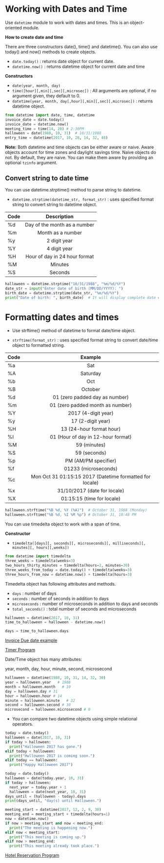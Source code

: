 # Working with Dates and Time

Use `datetime` module to work with dates and times. This is an object-oriented module.

**How to create date and time**

There are three constructors date(), time() and datetime().
You can also use today() and now() methods to create objects.

- `date.today()` : returns date object for current date.
- `datetime.now()` : returns datetime object for current date and time

**Constructors**

- `date(year, month, day)`
- `time([hour][,min][,sec][,microsec])` : All arguments are optional, if no argument given, they default to 0.
- `datetime(year, month, day[,hour][,min][,sec][,microsec])` : returns datetime object.

```python
from datetime import date, time, datetime
invoice_date = date.today()
invoice_date = datetime.now()
meeting_time = time(14, 20) # 2:30PM
halloween = date(1988, 10, 31)  # 10/31/1988
entry_time = datetime(2017, 10, 28, 14, 32, 48)
```

**Note:** Both datetime and time objects can be either aware or naive. Aware objects account for time zones and daylight savings time. Naive objects do not. By default, they are naive. You can make them aware by providing an optional `tzinfo` argument.

## Convert string to date time

You can use datetime.strptime() method to parse string to datetime.

- `datetime.strptime(datetime_str, format_str)` : uses specified format string to convert string to datetime object.

| Code | Description |
-------|:-----------:|
|%d | Day of the month as a number |
|%m | Month as a number  |
|%y | 2 digit year |
|%Y | 4 digit year |
|%H | Hour of day in 24 hour format |
|%M | Minutes |
|%S | Seconds |

```python
halloween = datetime.strptime("10/31/1988", "%m/%d/%Y")
date_str = input("Enter date of birth (MM/DD/YYYY): ")
birth_date = datetime.strptime(date_str, "%m/%d/%Y")
print("Date of birth: ", birth_date)  # It will display complete date with time 1985-07-28 00:00:00
```

# Formatting dates and times

- Use strftime() method of datetime to format date/time object.

- `strftime(format_str)` : uses specified format string to convert date/time object to formatted string.

| Code | Example |
|------|:--------:|
|%a | Sat |
|%A | Saturday |
|%b | Oct |
|%B | October |
|%d | 01 (zero padded day as number) |
|%m | 01 (zero padded month as number) |
|%Y | 2017 (4-digit year) |
|%y | 17 (2-digit year)|
|%H | 13 (24-hour format hour) |
|%I | 01 (Hour of day in 12-hour format) |
|%M | 59 (minutes) |
|%S | 59 (seconds) |
|%p | PM (AM/PM specifier) |
|%f | 01233 (microseconds) |
|%c | Mon Oct 31 01:15:15 2017 (Datetime formatted for locale) |
|%x | 31/10/2017 (date for locale) |
|%X | 01:15:15 (time for locale) |


```python
halloween.strftime("%B %d, %Y (%A)")  # October 31, 1988 (Monday)
halloween.strftime("%B %d, %I %M %p") # October 31, 10:48 PM
```

You can use timedelta object to work with a span of time.

**Constructor**

- `timedelta([days][, seconds][, microseconds][, milliseconds][, minutes][, hours][,weeks])`

```python
from datetime import timedelta
three_weeks = timedelta(weeks=3)
two_hours_thirty_minutes = timedelta(hours=2, minutes=30)
three_weeks_from_today = date.today() + timedelta(weeks=3)
three_hours_from_now = datetime.now() + timedelta(hours=3)
```

Timedelta object has following attributes and methods.

- `days` : number of days
- `seconds` : number of seconds in addition to days
- `microseconds` : number of microseconds in addition to days and seconds
- `total_seconds()` : total number of seconds and microseconds

```python
halloween = datetime(2017, 10, 31)
time_to_halloween = halloween - datetime.now()

days = time_to_halloween.days
```

[Invoice Due date example](../examples/invoice_duedate.py)

[Timer Program](../examples/timer.py)

Date/Time object has many attributes:

year, month, day, hour, minute, second, microsecond

```python
halloween = datetime(1988, 10, 31, 14, 32, 30)
year = halloween.year   # 1988
month = halloween.month   # 10
day = halloween.day # 31
hour = halloween.hour # 14
minute = halloween.minute   # 32
second = halloween.second # 30
microsecond = halloween.microsecond # 0
```

- You can compare two datetime objects using simple relational operators.

```python
today = date.today()
halloween = date(2017, 10, 31)
if today > halloween:
  print("Halloween 2017 has gone.")
elif today < halloween:
  print("Hwlloween 2017 is coming soon.")
elif today == halloween:
  print("Happy Halloween 2017")
```

```python
today = date.today()
halloween = date(today.year, 10, 31)
if today > halloween:
  next_year = today.year + 1
  halloween = date(next_year, 10, 31)
days_until = (halloween - today).days
print(days_until, "day(s) until Halloween.")
```

```python
meeting_start = datetime(2017, 12, 2, 9, 30)
meeting_end = meeting_start + timedelta(hours=1)
now = datetime.now()
if now > meeting_start and now < meeting_end:
  print("The meeting is happening now.")
elif now < meeting_start:
  print("This meeting is coming up.")
elif now > meeting_end:
  print("This meeting already took place.")
```

[Hotel Reservation Program](../examples/hotel_reservation.py)
